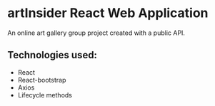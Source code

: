 # artInsider React Web Application

An online art gallery group project created with a public API. 

## Technologies used:

- React
- React-bootstrap 
- Axios
- Lifecycle methods 
